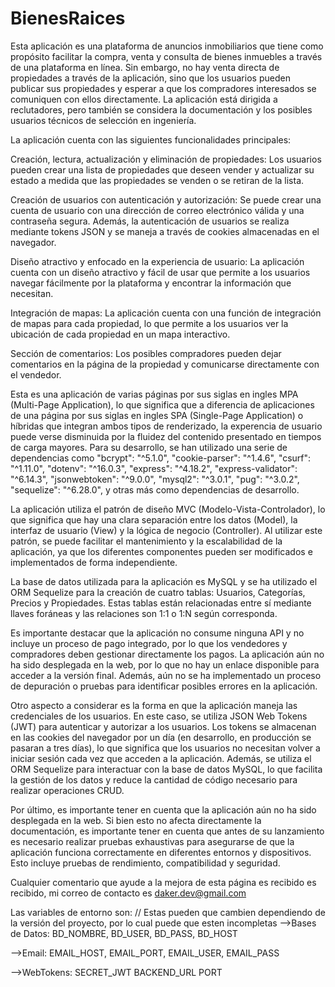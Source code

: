 ﻿# BienesRaices

Esta aplicación es una plataforma de anuncios inmobiliarios que tiene como propósito facilitar la compra, venta y consulta de bienes inmuebles a través de una plataforma en línea. Sin embargo, no hay venta directa de propiedades a través de la aplicación, sino que los usuarios pueden publicar sus propiedades y esperar a que los compradores interesados se comuniquen con ellos directamente. La aplicación está dirigida a reclutadores, pero también se considera la documentación y los posibles usuarios técnicos de selección en ingeniería.

La aplicación cuenta con las siguientes funcionalidades principales:

Creación, lectura, actualización y eliminación de propiedades: Los usuarios pueden crear una lista de propiedades que deseen vender y actualizar su estado a medida que las propiedades se venden o se retiran de la lista.

Creación de usuarios con autenticación y autorización: Se puede crear una cuenta de usuario con una dirección de correo electrónico válida y una contraseña segura. Además, la autenticación de usuarios se realiza mediante tokens JSON y se maneja a través de cookies almacenadas en el navegador.

Diseño atractivo y enfocado en la experiencia de usuario: La aplicación cuenta con un diseño atractivo y fácil de usar que permite a los usuarios navegar fácilmente por la plataforma y encontrar la información que necesitan.

Integración de mapas: La aplicación cuenta con una función de integración de mapas para cada propiedad, lo que permite a los usuarios ver la ubicación de cada propiedad en un mapa interactivo.

Sección de comentarios: Los posibles compradores pueden dejar comentarios en la página de la propiedad y comunicarse directamente con el vendedor.

Esta es una aplicación de varias páginas por sus siglas en ingles MPA (Multi-Page Application), lo que significa que a diferencia de aplicaciones de una página por sus siglas en ingles SPA (Single-Page Application) o híbridas que integran ambos tipos de renderizado, la experencia de usuario puede verse disminuida por la fluidez del contenido presentado en tiempos de carga mayores. Para su desarrollo, se han utilizado una serie de dependencias como "bcrypt": "^5.1.0", "cookie-parser": "^1.4.6", "csurf": "^1.11.0", "dotenv": "^16.0.3", "express": "^4.18.2", "express-validator": "^6.14.3", "jsonwebtoken": "^9.0.0", "mysql2": "^3.0.1", "pug": "^3.0.2", "sequelize": "^6.28.0", y otras más como dependencias de desarrollo.

La aplicación utiliza el patrón de diseño MVC (Modelo-Vista-Controlador), lo que significa que hay una clara separación entre los datos (Model), la interfaz de usuario (View) y la lógica de negocio (Controller). Al utilizar este patrón, se puede facilitar el mantenimiento y la escalabilidad de la aplicación, ya que los diferentes componentes pueden ser modificados e implementados de forma independiente.

La base de datos utilizada para la aplicación es MySQL y se ha utilizado el ORM Sequelize para la creación de cuatro tablas: Usuarios, Categorías, Precios y Propiedades. Estas tablas están relacionadas entre sí mediante llaves foráneas y las relaciones son 1:1 o 1:N según corresponda.

Es importante destacar que la aplicación no consume ninguna API y no incluye un proceso de pago integrado, por lo que los vendedores y compradores deben gestionar directamente los pagos. La aplicación aún no ha sido desplegada en la web, por lo que no hay un enlace disponible para acceder a la versión final. Además, aún no se ha implementado un proceso de depuración o pruebas para identificar posibles errores en la aplicación.

Otro aspecto a considerar es la forma en que la aplicación maneja las credenciales de los usuarios. En este caso, se utiliza JSON Web Tokens (JWT) para autenticar y autorizar a los usuarios. Los tokens se almacenan en las cookies del navegador por un día (en desarrollo, en producción se pasaran a tres días), lo que significa que los usuarios no necesitan volver a iniciar sesión cada vez que acceden a la aplicación. Además, se utiliza el ORM Sequelize para interactuar con la base de datos MySQL, lo que facilita la gestión de los datos y reduce la cantidad de código necesario para realizar operaciones CRUD.

Por último, es importante tener en cuenta que la aplicación aún no ha sido desplegada en la web. Si bien esto no afecta directamente la documentación, es importante tener en cuenta que antes de su lanzamiento es necesario realizar pruebas exhaustivas para asegurarse de que la aplicación funciona correctamente en diferentes entornos y dispositivos. Esto incluye pruebas de rendimiento, compatibilidad y seguridad.

Cualquier comentario que ayude a la mejora de esta página es recibido es recibido, mi correo de contacto es daker.dev@gmail.com


Las variables de entorno son: // Estas pueden que cambien dependiendo de la versión del proyecto, por lo cual puede que esten incompletas
-->Bases de Datos:
BD_NOMBRE, BD_USER, BD_PASS, BD_HOST

-->Email:
EMAIL_HOST, EMAIL_PORT, EMAIL_USER, EMAIL_PASS

-->WebTokens:
SECRET_JWT
BACKEND_URL
PORT
